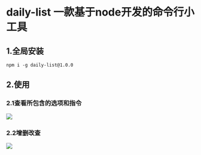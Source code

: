 # daily-list 一款基于node开发的命令行小工具
## 1.全局安装
```
npm i -g daily-list@1.0.0
```
## 2.使用
### 2.1查看所包含的选项和指令
![](https://ftp.bmp.ovh/imgs/2021/02/0874d3ae2d37b7e5.gif)
### 2.2增删改查
![](https://ftp.bmp.ovh/imgs/2021/02/dce55632baf26b5a.gif)
